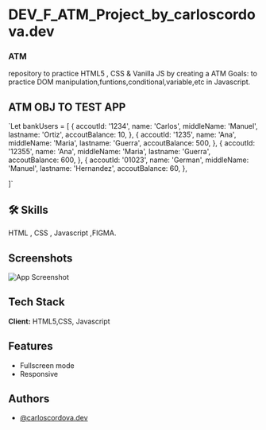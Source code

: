 # DEV_F_ATM_Project_by_carloscordova.dev

### ATM

repository to practice HTML5 , CSS & Vanilla JS by creating a ATM
Goals: to practice DOM manipulation,funtions,conditional,variable,etc in Javascript.

## ATM OBJ TO TEST APP

 `Let bankUsers = [
  {
    accoutId: '1234',
    name: 'Carlos',
    middleName: 'Manuel',
    lastname: 'Ortiz',
    accoutBalance: 10,
  },
  {
    accoutId: '1235',
    name: 'Ana',
    middleName: 'Maria',
    lastname: 'Guerra',
    accoutBalance: 500,
  },
  {
    accoutId: '12355',
    name: 'Ana',
    middleName: 'Maria',
    lastname: 'Guerra',
    accoutBalance: 600,
  },
  {
    accoutId: '01023',
    name: 'German',
    middleName: 'Manuel',
    lastname: 'Hernandez',
    accoutBalance: 60,
  },

]`

## 🛠 Skills

 HTML , CSS , Javascript ,FIGMA.

## Screenshots

![App Screenshot](https://i.postimg.cc/G23zt9TV/temp-Image-P0ze-IW.avif)

## Tech Stack

**Client:** HTML5,CSS, Javascript

## Features

- Fullscreen mode
- Responsive

## Authors

- [@carloscordova.dev](https://github.com/cordovacarlos22)
